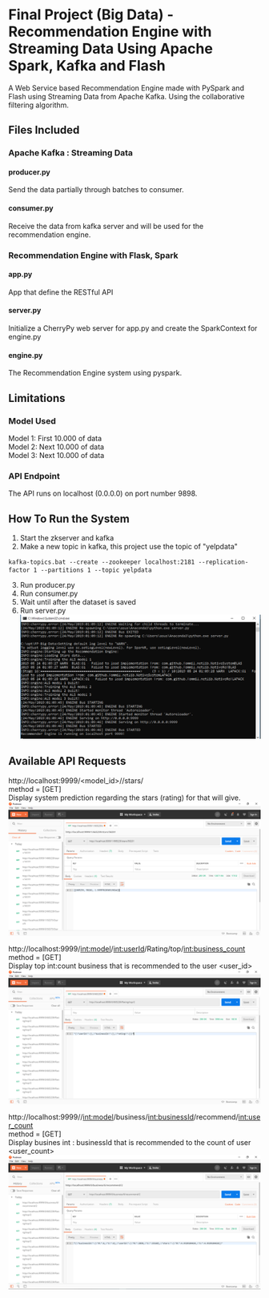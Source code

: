 # Final Project (Big Data) - Recommendation Engine with Streaming Data Using Apache Spark, Kafka and Flash 
A Web Service based Recommendation Engine made with PySpark and Flash using Streaming Data from Apache Kafka. Using the collaborative filtering algorithm.
## Files Included 
### Apache Kafka : Streaming Data 
#### producer.py 
Send the data partially through batches to consumer. 
#### consumer.py
Receive the data from kafka server and will be used for the recommendation engine. 
### Recommendation Engine with Flask, Spark 
#### app.py 
App that define the RESTful API 
#### server.py 
Initialize a CherryPy web server for app.py and create the SparkContext for engine.py 
#### engine.py 
The Recommendation Engine system using pyspark. 
## Limitations 
### Model Used
Model 1: First 10.000 of data <br>
Model 2: Next 10.000 of data <br>
Model 3: Next 10.000 of data
### API Endpoint
The API runs on localhost (0.0.0.0) on port number 9898.
## How To Run the System 
1. Start the zkserver and kafka 
2. Make a new topic in kafka, this project use the topic of "yelpdata"
```
kafka-topics.bat --create --zookeeper localhost:2181 --replication-factor 1 --partitions 1 --topic yelpdata
```
3. Run producer.py
4. Run consumer.py
5. Wait until after the dataset is saved
6. Run server.py 
![1](img/enginerunning.png)
## Available API Requests
http://localhost:9999/<model_id>/<userId>/stars/<businessIid> <br>
method = [GET] <br>
Display system prediction regarding the stars (rating) for <businessId> that <userId> will give. <br>
![2](img/hasilapi.png)
  
http://localhost:9999/<int:model>/<int:userId>/Rating/top/<int:business_count> <br>
method = [GET] <br>
Display top int:count business that is recommended to the user <user_id> <br>
![3](img/hasilapi2.png)

http://localhost:9999//<int:model>/business/<int:businessId>/recommend/<int:user_count> <br>
method = [GET] <br>
Display busines int : businessId that is recommended to the count of user <user_count> <br>
![4](img/hasilapi3.png)

